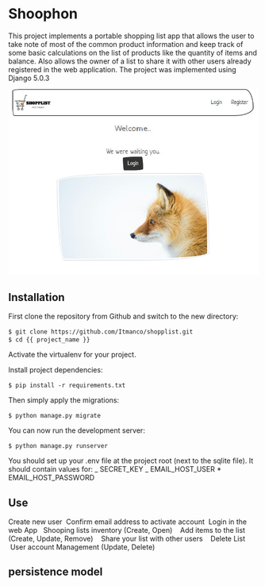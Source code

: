 # Shoophon

This project implements a portable shopping list app that allows the user to take note of most of the common product information and keep track of some basic calculations on the list of products like the quantity of items and balance.
Also allows the owner of a list to share it with other users already registered in the web application.
The project was implemented using Django 5.0.3

![Default Home](./static/images/welcome.jpg?raw=true "Welcome")

## Installation

First clone the repository from Github and switch to the new directory:

    $ git clone https://github.com/Itmanco/shopplist.git
    $ cd {{ project_name }}

Activate the virtualenv for your project.

Install project dependencies:

    $ pip install -r requirements.txt

Then simply apply the migrations:

    $ python manage.py migrate

You can now run the development server:

    $ python manage.py runserver

You should set up your .env file at the project root (next to the sqlite file). It should contain values for:
_ SECRET_KEY
_ EMAIL_HOST_USER \* EMAIL_HOST_PASSWORD

## Use

Create new user
&nbsp;Confirm email address to activate account
&nbsp;Login in the web App
&nbsp;&nbsp;Shooping lists inventory (Create, Open)
&nbsp;&nbsp;&nbsp;Add items to the list (Create, Update, Remove)
&nbsp;&nbsp;&nbsp;Share your list with other users
&nbsp;&nbsp;&nbsp;Delete List
&nbsp;User account Management (Update, Delete)

## persistence model
